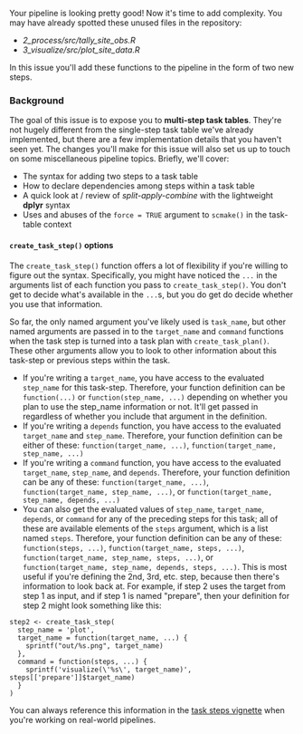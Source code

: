 Your pipeline is looking pretty good! Now it's time to add complexity. You may have already spotted these unused files in the repository:
* *2_process/src/tally_site_obs.R*
* *3_visualize/src/plot_site_data.R*

In this issue you'll add these functions to the pipeline in the form of two new steps.

### Background

The goal of this issue is to expose you to **multi-step task tables**. They're not hugely different from the single-step task table we've already implemented, but there are a few implementation details that you haven't seen yet. The changes you'll make for this issue will also set us up to touch on some miscellaneous pipeline topics. Briefly, we'll cover:

* The syntax for adding two steps to a task table
* How to declare dependencies among steps within a task table
* A quick look at / review of *split-apply-combine* with the lightweight **dplyr** syntax
* Uses and abuses of the `force = TRUE` argument to `scmake()` in the task-table context

#### `create_task_step()` options

The `create_task_step()` function offers a lot of flexibility if you're willing to figure out the syntax. Specifically, you might have noticed the `...` in the arguments list of each function you pass to `create_task_step()`. You don't get to decide what's available in the `...`s, but you do get do decide whether you use that information.

So far, the only named argument you've likely used is `task_name`, but other named arguments are passed in to the `target_name` and `command` functions when the task step is turned into a task plan with `create_task_plan()`. These other arguments allow you to look to other information about this task-step or previous steps within the task.

* If you're writing a `target_name`, you have access to the evaluated `step_name` for this task-step. Therefore, your function definition can be `function(...)` or `function(step_name, ...)` depending on whether you plan to use the step_name information or not. It'll get passed in regardless of whether you include that argument in the definition.
* If you're writing a `depends` function, you have access to the evaluated `target_name` and `step_name`. Therefore, your function definition can be either of these: `function(target_name, ...)`, `function(target_name, step_name, ...)`
* If you're writing a `command` function, you have access to the evaluated `target_name`, `step_name`, and `depends`. Therefore, your function definition can be any of these: `function(target_name, ...)`, `function(target_name, step_name, ...)`, or `function(target_name, step_name, depends, ...)`
* You can also get the evaluated values of `step_name`, `target_name`, `depends`, or `command` for any of the preceding steps for this task; all of these are available elements of the `steps` argument, which is a list named `steps`. Therefore, your function definition can be any of these: `function(steps, ...)`, `function(target_name, steps, ...)`, `function(target_name, step_name, steps, ...)`, or `function(target_name, step_name, depends, steps, ...)`. This is most useful if you're defining the 2nd, 3rd, etc. step, because then there's information to look back at. For example, if step 2 uses the target from step 1 as input, and if step 1 is named "prepare", then your definition for step 2 might look something like this:
```
step2 <- create_task_step(
  step_name = 'plot',
  target_name = function(target_name, ...) {
    sprintf("out/%s.png", target_name)
  },
  command = function(steps, ...) {
    sprintf('visualize(\'%s\', target_name)', steps[['prepare']]$target_name)
  }
)
```

You can always reference this information in the [task steps vignette](https://usgs-r.github.io/scipiper/task_plans.html) when you're working on real-world pipelines.
